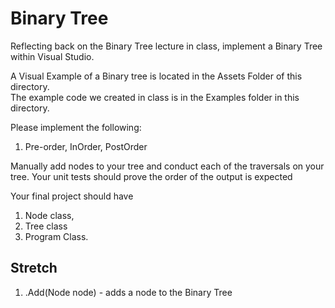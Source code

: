 # Binary Tree

Reflecting back on the Binary Tree lecture in class, implement a Binary Tree within Visual Studio. 

A Visual Example of a Binary tree is located in the Assets Folder of this directory. 
<br />
The example code we created in class is in the Examples folder in this directory. 


Please implement the following:
1. Pre-order, InOrder, PostOrder

Manually add nodes to your tree and conduct each of the traversals on your tree. 
Your unit tests should prove the order of the output is expected


Your final project should have
1. Node class, 
2. Tree class
3. Program Class.


## Stretch
1. .Add(Node node) - adds a node to the Binary Tree

